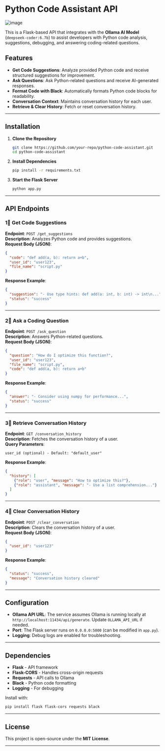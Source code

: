 # Python Code Assistant API
![image](https://github.com/user-attachments/assets/ca86969c-a342-4687-a2ea-144218beba9b)

This is a Flask-based API that integrates with the **Ollama AI Model** (`deepseek-coder:6.7b`) to assist developers with Python code analysis, suggestions, debugging, and answering coding-related questions.

## Features

- **Get Code Suggestions**: Analyze provided Python code and receive structured suggestions for improvement.
- **Ask Questions**: Ask Python-related questions and receive AI-generated responses.
- **Format Code with Black**: Automatically formats Python code blocks for readability.
- **Conversation Context**: Maintains conversation history for each user.
- **Retrieve & Clear History**: Fetch or reset conversation history.

---

## Installation

1. **Clone the Repository**  
   ```sh
   git clone https://github.com/your-repo/python-code-assistant.git
   cd python-code-assistant
   ```

2. **Install Dependencies**  
   ```sh
   pip install -r requirements.txt
   ```

3. **Start the Flask Server**  
   ```sh
   python app.py
   ```

---

## API Endpoints

### 1⃣ Get Code Suggestions  
**Endpoint**: `POST /get_suggestions`  
**Description**: Analyzes Python code and provides suggestions.  
**Request Body (JSON)**:
```json
{
  "code": "def add(a, b): return a+b",
  "user_id": "user123",
  "file_name": "script.py"
}
```
**Response Example**:
```json
{
  "suggestion": "- Use type hints: def add(a: int, b: int) -> int\n...",
  "status": "success"
}
```

---

### 2⃣ Ask a Coding Question  
**Endpoint**: `POST /ask_question`  
**Description**: Answers Python-related questions.  
**Request Body (JSON)**:
```json
{
  "question": "How do I optimize this function?",
  "user_id": "user123",
  "file_name": "script.py",
  "code": "def add(a, b): return a+b"
}
```
**Response Example**:
```json
{
  "answer": "- Consider using numpy for performance...",
  "status": "success"
}
```

---

### 3⃣ Retrieve Conversation History  
**Endpoint**: `GET /conversation_history`  
**Description**: Fetches the conversation history of a user.  
**Query Parameters**:
```
user_id (optional) - Default: "default_user"
```
**Response Example**:
```json
{
  "history": [
    {"role": "user", "message": "How to optimize this?"},
    {"role": "assistant", "message": "- Use a list comprehension..."}
  ]
}
```

---

### 4⃣ Clear Conversation History  
**Endpoint**: `POST /clear_conversation`  
**Description**: Clears the conversation history of a user.  
**Request Body (JSON)**:
```json
{
  "user_id": "user123"
}
```
**Response Example**:
```json
{
  "status": "success",
  "message": "Conversation history cleared"
}
```

---

## Configuration

- **Ollama API URL**: The service assumes Ollama is running locally at `http://localhost:11434/api/generate`. Update `OLLAMA_API_URL` if needed.
- **Port**: The Flask server runs on `0.0.0.0:5000` (can be modified in `app.py`).
- **Logging**: Debug logs are enabled for troubleshooting.

---

## Dependencies

- **Flask** - API framework
- **Flask-CORS** - Handles cross-origin requests
- **Requests** - API calls to Ollama
- **Black** - Python code formatting
- **Logging** - For debugging

Install with:
```sh
pip install flask flask-cors requests black
```

---

## License

This project is open-source under the **MIT License**.

---

